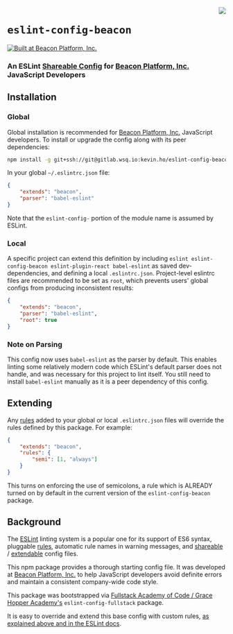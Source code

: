 <img src="https://static.wixstatic.com/media/e414d8_9c0759d181024f0ea953ce700616fcc7~mv2.png/v1/crop/x_4,y_0,w_2702,h_848/fill/w_376,h_118,al_c,usm_0.66_1.00_0.01/e414d8_9c0759d181024f0ea953ce700616fcc7~mv2.png" align="right">

# `eslint-config-beacon`

[![Built at Beacon Platform, Inc.](https://img.shields.io/badge/built%20at-Beacon%20Platform%2C%20Inc.-green.svg)](https://www.beacon.io)

### An ESLint [Shareable Config](http://eslint.org/docs/developer-guide/shareable-configs) for [Beacon Platform, Inc.](https://www.beacon.io/) JavaScript Developers

## Installation

### Global

Global installation is recommended for [Beacon Platform, Inc.](https://www.beacon.io/) JavaScript developers. To install or upgrade the config along with its peer dependencies:

```sh
npm install -g git+ssh://git@gitlab.wsq.io:kevin.ho/eslint-config-beacon.git eslint-plugin-react babel-eslint
```

In your global `~/.eslintrc.json` file:

```json
{
    "extends": "beacon",
    "parser": "babel-eslint"
}
```

Note that the `eslint-config-` portion of the module name is assumed by ESLint.

### Local

A specific project can extend this definition by including `eslint eslint-config-beacon eslint-plugin-react babel-eslint` as saved dev-dependencies, and defining a local `.eslintrc.json`. Project-level eslintrc files are recommended to be set as `root`, which prevents users' global configs from producing inconsistent results:

```json
{
    "extends": "beacon",
    "parser": "babel-eslint",
    "root": true
}
```

### Note on Parsing

This config now uses `babel-eslint` as the parser by default. This enables linting some relatively modern code which ESLint's default parser does not handle, and was necessary for this project to lint itself. You still need to install `babel-eslint` manually as it is a peer dependency of this config.

## Extending

Any [rules](http://eslint.org/docs/rules/) added to your global or local `.eslintrc.json` files will override the rules defined by this package. For example:

```json
{
    "extends": "beacon",
    "rules": {
        "semi": [1, "always"]
    }
}
```

This turns on enforcing the use of semicolons, a rule which is ALREADY turned on by default in the current version of the `eslint-config-beacon` package.

## Background

The [ESLint](http://http://eslint.org/) linting system is a popular one for its support of ES6 syntax, pluggable [rules](http://eslint.org/docs/rules/), automatic rule names in warning messages, and [shareable](http://eslint.org/docs/developer-guide/shareable-configs) / [extendable](http://eslint.org/docs/user-guide/configuring#extending-configuration-files) config files.

This npm package provides a thorough starting config file. It was developed at [Beacon Platform, Inc.](https://www.beacon.io/) to help JavaScript developers avoid definite errors and maintain a consistent company-wide code style.

This package was bootstrapped via [Fullstack Academy of Code / Grace Hopper Academy's](http://www.fullstackacademy.com/) `eslint-config-fullstack` package.

It is easy to override and extend this base config with custom rules, [as explained above and in the ESLint docs](http://eslint.org/docs/user-guide/configuring#using-a-shareable-configuration-package).
